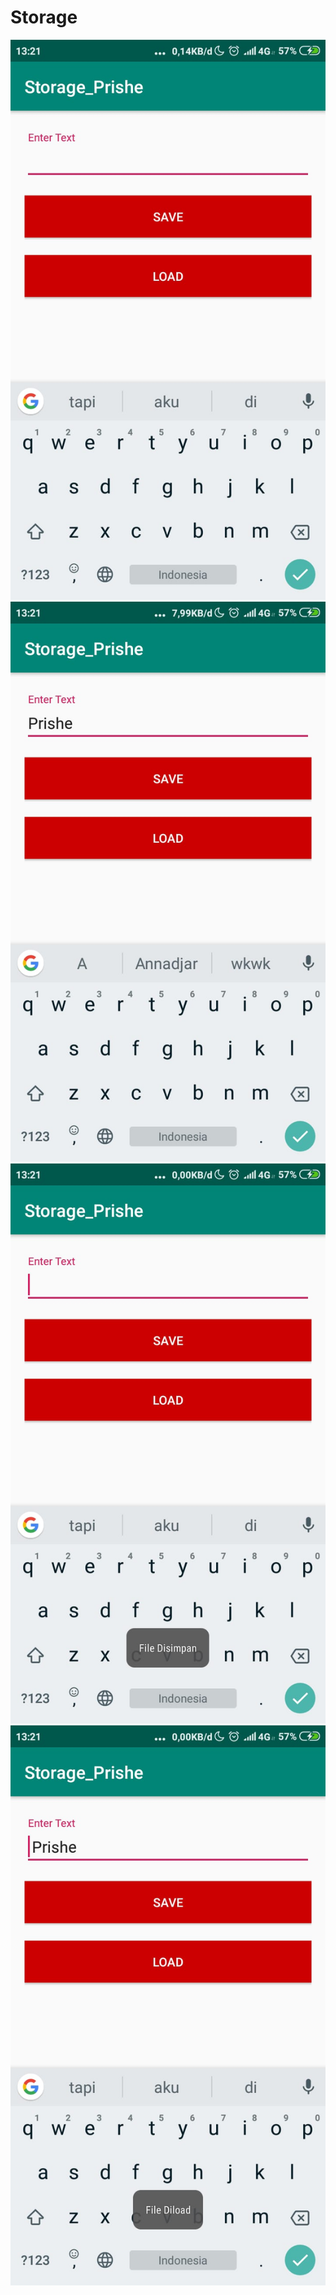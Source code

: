 # Storage
![alt text](https://github.com/PrisheAA/Storage/blob/master/STORAGE/1.jpeg)
![alt text](https://github.com/PrisheAA/Storage/blob/master/STORAGE/2.jpeg)
![alt text](https://github.com/PrisheAA/Storage/blob/master/STORAGE/3.jpeg)
![alt text](https://github.com/PrisheAA/Storage/blob/master/STORAGE/4.jpeg)

